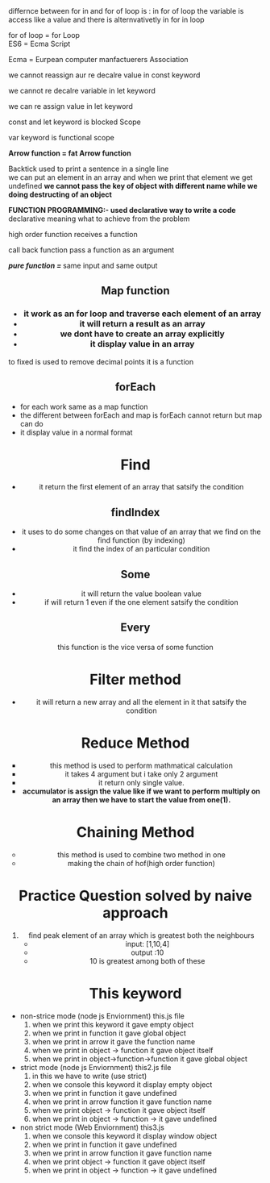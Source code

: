 <div>differnce between for in and for of loop is :
in for of loop the variable is access like a value 
and there is alternvativetly in for in loop
</div>
  <p> for of loop = for Loop <br>
  ES6 = Ecma Script </p>
  <p> Ecma = Eurpean computer manfactuerers Association</p>
  <p>we cannot reassign aur re decalre value in const keyword</p>
  <p>we cannot re decalre variable in let keyword</p>
  <p>we can re assign value in let keyword</p>
  <p>const and let keyword is blocked Scope</p>
  <p>var keyword is functional scope</p>
  <p><b>Arrow function = fat Arrow function</b></p>
  <p>Backtick used to print a sentence in a single line <br> we can put an element in an array and when we print that element we get undefined <b>we cannot pass the key of object with different name while we doing destructing of an object </b></p>
  <p><b>FUNCTION PROGRAMMING:- used declarative way to write a code</b> <br> declarative meaning what to achieve from the problem</p>
    <p>high order function receives a function</p>
    <p>call back function pass a function as an argument</p>
  <div><i><b>pure function = </b></i> same input and same output</div>


  <div><h2 align="center">Map  function</h2>
   <h3 align="center"> 
   <ul>
  <li>it work as an for loop and traverse each element of an array </li>
  <li>it will return a result as an array </li>
  <li>we dont have to create an array explicitly</li>
  <li>it display value in an array</li>  
</ul>
  </h3>
  </div>
<p>to fixed is used to remove decimal points it is a function</p>

<div> <h2 align="center"> forEach </h2>
<ul>
  <li>for each work same as a map function</li>
  <li>the different between forEach and map is forEach cannot return but  map  can do</li>
  <li>it display value in a  normal format</li>
</ul>
</div>

<div align="center">
  <h1><b>Find</b></h1>
  <ul >
    <li>it return the first element of an array that satsify the condition</li>
  </ul>
  <h2><b>findIndex</b></h2>
  <ul>
    <li>it uses to do some changes on that value of an array that we find on the find function (by indexing)</li>
    <li>it find the index of an particular condition</li>
  </ul>
  <h2><b>Some</b></h2>
  <ul>
    <li>it will return the value boolean value</li>
    <li>if will return 1 even if the one element satsify the condition</li>
  </ul>
  <h2><b>Every</b></h2>
  <p>this function is the vice versa of some function</p>
</div>

<div align="center">
  <h1 >Filter method</h1>
  <ul type="disc"> <li>it will return a new array and all the element in it that satsify the condition </li></ul>
</div>

<div align="center">
  <h1>Reduce Method</h1>
  <ul type="square"> <li>this method is used to perform mathmatical calculation</li> <li> it takes 4 argument but i take only 2 argument </li>
   <li>it return only single value.</li>
   <li><b>accumulator is assign the value like if we want to perform multiply on an array then we have to start the value from one(1).</b></li>
  </ul>
</div>

<div align="center"> 
  <h1>Chaining Method</h1>
  <ul type="circle">
    <li> this method is used to combine two method in one  </li>
    <li>making the chain of hof(high order function)</li>
  </ul>
</div>

<div align="center">
  <h1>Practice Question solved by naive approach</h1>
  <ol>
    <li>find peak element of an array which is greatest both the neighbours
      <ul>
        <li> input: [1,10,4]</li>
        <li>output :10 </li>
        <li>10 is greatest among both of these</li>
      </ul>
    </li>
    </ol>
  </div>
 <div>
  <h1 align="center"> This keyword</h1>
  <ul>
    <li>non-strice mode (node js Enviornment) this.js file
      <ol>
        <li>when we print this keyword it gave empty object</li>
        <li>when we print in function it gave global object</li>
        <li>when we print in arrow it gave the function name </li>
        <li>when we print in object -> function it gave  object itself </li>
        <li> when we print in object->function->function it gave global object</li>
      </ol>
    </li>
    <li> strict mode (node js Enviornment) this2.js file
      <ol>
         <li>in this we have to write (use strict)</li>
         <li>when we console this keyword it display empty object</li>
         <li>when we print in function it gave undefined</li>
         <li>when we print in arrow function it gave function name</li>
         <li>when we print object -> function it gave object itself</li>
         <li>when we print in object -> function -> it gave undefined</li>
      </ol>
    </li>
    <li> non strict mode (Web  Enviornment) this3.js 
      <ol>
        <li>when we console this keyword it display window object</li>
         <li>when we print in function it gave undefined</li>
         <li>when we print in arrow function it gave function name</li>
         <li>when we print object -> function it gave object itself</li>
         <li>when we print in object -> function -> it gave undefined</li>
      </ol>
    </li>
  </ul>
 </div>
